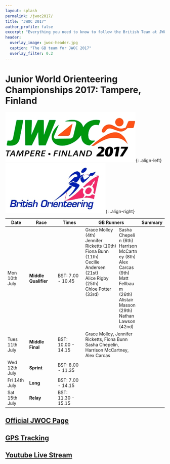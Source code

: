 ```yaml
---
layout: splash
permalink: /jwoc2017/
title: "JWOC 2017"
author_profile: false
excerpt: "Everything you need to know to follow the British Team at JWOC 2017."
header:
  overlay_image: jwoc-header.jpg
  caption: "The GB team for JWOC 2017"
  overlay_filter: 0.2
---
```

# Junior World Orienteering Championships 2017: Tampere, Finland

![JWOC 2017 logo](/images/woc2017/jwoc-logo.jpg){: .align-left}
![BOF logo](/images/woc2017/BOFlogo.png){: .align-right}

| Date | Race | Times | GB Runners | Summary |
|------|------|-------|------------|---------|
| Mon 10th July | **Middle Qualifier** | BST: 7.00 - 10.45 | <span style="float:left;width:65%;">Grace Molloy (4th)<br>Jennifer Ricketts (10th)<br>Fiona Bunn (11th)<br>Cecilie Andersen (21st)<br>Alice Rigby (25th)<br>Chloe Potter (33rd)</span><span style="float:right;width:35%;">Sasha Chepelin (6th)<br>Harrison McCartney (8th)<br>Alex Carcas (9th)<br>Matt Fellbaum (26th)<br>Alistair Masson (29th)<br>Nathan Lawson (42nd)</span>  |  |
| Tues 11th July | **Middle Final** | BST: 10.00 - 14.15 | Grace Molloy, Jennifer Ricketts, Fiona Bunn<br>Sasha Chepelin, Harrison McCartney, Alex Carcas |  |
| Wed 12th July | **Sprint** | BST: 8.00 -  11.35 |  |  |
| Fri 14th July | **Long** | BST: 7.00 - 14.15 |  |  |
| Sat 15th July | **Relay** | BST: 11.30 - 15.15 |  |  |

## [Official JWOC Page](http://www.jwoc2017.fi/)
## [GPS Tracking](https://www.tulospalvelu.fi/gps/)
## [Youtube Live Stream](https://www.youtube.com/user/KooveeSuunnistus/live)
